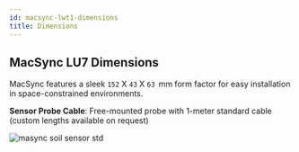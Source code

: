 ```yaml
---
id: macsync-lwt1-dimensions
title: Dimensions
---
```


## MacSync LU7 Dimensions 

MacSync features a sleek `152` X `43` X `63`  mm form factor for easy installation in space-constrained environments.

**Sensor Probe Cable**: Free-mounted probe with 1-meter standard cable (custom lengths available on request)

![masync soil sensor std](/img/lorawan/sensors/temperaturehumi/maxbotics_macsync_dimensions.webp)



